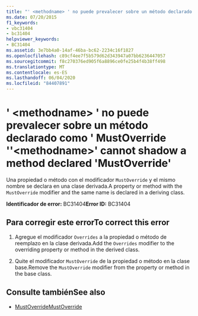 ```yaml
---
title: "' <methodname> ' no puede prevalecer sobre un método declarado como ' MustOverride '"
ms.date: 07/20/2015
f1_keywords:
- vbc31404
- bc31404
helpviewer_keywords:
- BC31404
ms.assetid: 3e7bb4a0-14af-46ba-bc62-2234c16f1827
ms.openlocfilehash: c89cf4ee7f5b579d62d343947a07bb6236447057
ms.sourcegitcommit: f8c270376ed905f6a8896ce0fe25b4f4b38ff498
ms.translationtype: MT
ms.contentlocale: es-ES
ms.lasthandoff: 06/04/2020
ms.locfileid: "84407891"
---
```

# <a name="methodname-cannot-shadow-a-method-declared-mustoverride"></a><span data-ttu-id="a46f7-102">' \<methodname> ' no puede prevalecer sobre un método declarado como ' MustOverride '</span><span class="sxs-lookup"><span data-stu-id="a46f7-102">'\<methodname>' cannot shadow a method declared 'MustOverride'</span></span>
<span data-ttu-id="a46f7-103">Una propiedad o método con el modificador `MustOverride` y el mismo nombre se declara en una clase derivada.</span><span class="sxs-lookup"><span data-stu-id="a46f7-103">A property or method with the `MustOverride` modifier and the same name is declared in a deriving class.</span></span>  
  
 <span data-ttu-id="a46f7-104">**Identificador de error:** BC31404</span><span class="sxs-lookup"><span data-stu-id="a46f7-104">**Error ID:** BC31404</span></span>  
  
## <a name="to-correct-this-error"></a><span data-ttu-id="a46f7-105">Para corregir este error</span><span class="sxs-lookup"><span data-stu-id="a46f7-105">To correct this error</span></span>  
  
1. <span data-ttu-id="a46f7-106">Agregue el modificador `Overrides` a la propiedad o método de reemplazo en la clase derivada.</span><span class="sxs-lookup"><span data-stu-id="a46f7-106">Add the `Overrides` modifier to the overriding property or method in the derived class.</span></span>  
  
2. <span data-ttu-id="a46f7-107">Quite el modificador `MustOverride` de la propiedad o método en la clase base.</span><span class="sxs-lookup"><span data-stu-id="a46f7-107">Remove the `MustOverride` modifier from the property or method in the base class.</span></span>  
  
## <a name="see-also"></a><span data-ttu-id="a46f7-108">Consulte también</span><span class="sxs-lookup"><span data-stu-id="a46f7-108">See also</span></span>

- [<span data-ttu-id="a46f7-109">MustOverride</span><span class="sxs-lookup"><span data-stu-id="a46f7-109">MustOverride</span></span>](../language-reference/modifiers/mustoverride.md)
